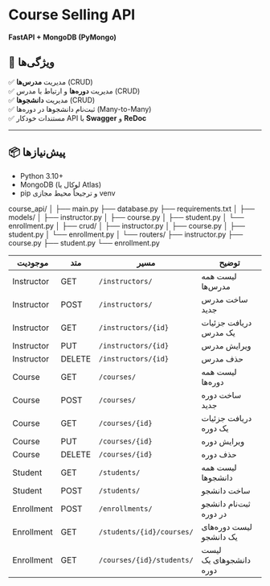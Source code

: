 # Course Selling API  
**FastAPI + MongoDB (PyMongo)**



## 🚀 ویژگی‌ها
✅ مدیریت **مدرس‌ها** (CRUD)  
✅ مدیریت **دوره‌ها** و ارتباط با مدرس (CRUD)  
✅ مدیریت **دانشجوها** (CRUD)  
✅ ثبت‌نام دانشجوها در دوره‌ها (Many-to-Many)  
✅ مستندات خودکار API با **Swagger** و **ReDoc**

---

## 📦 پیش‌نیازها
- Python 3.10+
- MongoDB (لوکال یا Atlas)
- pip و ترجیحاً محیط مجازی venv

course_api/
│
├── main.py
├── database.py
├── requirements.txt
│
├── models/
│   ├── instructor.py
│   ├── course.py
│   ├── student.py
│   └── enrollment.py
│
├── crud/
│   ├── instructor.py
│   ├── course.py
│   ├── student.py
│   └── enrollment.py
│
└── routers/
    ├── instructor.py
    ├── course.py
    ├── student.py
    └── enrollment.py


| موجودیت    | متد    | مسیر                      | توضیح                   |
| ---------- | ------ | ------------------------- | ----------------------- |
| Instructor | GET    | `/instructors/`           | لیست همه مدرس‌ها        |
| Instructor | POST   | `/instructors/`           | ساخت مدرس جدید          |
| Instructor | GET    | `/instructors/{id}`       | دریافت جزئیات یک مدرس   |
| Instructor | PUT    | `/instructors/{id}`       | ویرایش مدرس             |
| Instructor | DELETE | `/instructors/{id}`       | حذف مدرس                |
| Course     | GET    | `/courses/`               | لیست همه دوره‌ها        |
| Course     | POST   | `/courses/`               | ساخت دوره جدید          |
| Course     | GET    | `/courses/{id}`           | دریافت جزئیات یک دوره   |
| Course     | PUT    | `/courses/{id}`           | ویرایش دوره             |
| Course     | DELETE | `/courses/{id}`           | حذف دوره                |
| Student    | GET    | `/students/`              | لیست همه دانشجوها       |
| Student    | POST   | `/students/`              | ساخت دانشجو             |
| Enrollment | POST   | `/enrollments/`           | ثبت‌نام دانشجو در دوره  |
| Enrollment | GET    | `/students/{id}/courses/` | لیست دوره‌های یک دانشجو |
| Enrollment | GET    | `/courses/{id}/students/` | لیست دانشجوهای یک دوره  |

